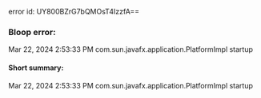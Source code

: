 error id: UY800BZrG7bQMOsT4IzzfA==
### Bloop error:

Mar 22, 2024 2:53:33 PM com.sun.javafx.application.PlatformImpl startup
#### Short summary: 

Mar 22, 2024 2:53:33 PM com.sun.javafx.application.PlatformImpl startup